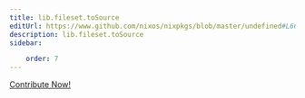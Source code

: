 ```yaml
---
title: lib.fileset.toSource
editUrl: https://www.github.com/nixos/nixpkgs/blob/master/undefined#L66C14
description: lib.fileset.toSource
sidebar:

    order: 7
---
```


<a href="https://www.github.com/nixos/nixpkgs/blob/master/undefined#L66C14">Contribute Now!</a>



